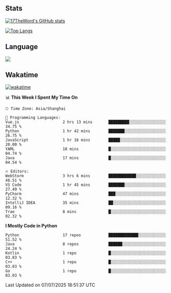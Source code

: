 ## Stats

[![17TheWord's GitHub stats](https://github-readme-stats.vercel.app/api?username=17TheWord&count_private=true&show_icons=true)](https://github.com/anuraghazra/github-readme-stats)

[![Top Langs](https://github-readme-stats.vercel.app/api/top-langs/?username=17TheWord&layout=compact&hide=html)](https://github.com/anuraghazra/github-readme-stats)

## Language

<img align="center" src="https://github-readme-stats-theword.vercel.app/api/wakatime?username=559772f0-9c03-4114-9e11-1b4b8b998e10&layout=compact&theme=dracula&hide_border=true">

## Wakatime

[![wakatime](https://wakatime.com/badge/user/559772f0-9c03-4114-9e11-1b4b8b998e10.svg)](https://wakatime.com/@559772f0-9c03-4114-9e11-1b4b8b998e10)

<!--START_SECTION:waka-->
📊 **This Week I Spent My Time On** 

```text
🕑︎ Time Zone: Asia/Shanghai

💬 Programming Languages: 
Vue.js                   2 hrs 13 mins       █████████░░░░░░░░░░░░░░░░   34.75 % 
Python                   1 hr 42 mins        ███████░░░░░░░░░░░░░░░░░░   26.75 % 
JavaScript               1 hr 16 mins        █████░░░░░░░░░░░░░░░░░░░░   20.00 % 
YAML                     18 mins             █░░░░░░░░░░░░░░░░░░░░░░░░   04.74 % 
Java                     17 mins             █░░░░░░░░░░░░░░░░░░░░░░░░   04.54 % 

🔥 Editors: 
WebStorm                 3 hrs 6 mins        ████████████░░░░░░░░░░░░░   48.51 % 
VS Code                  1 hr 45 mins        ███████░░░░░░░░░░░░░░░░░░   27.49 % 
PyCharm                  47 mins             ███░░░░░░░░░░░░░░░░░░░░░░   12.32 % 
IntelliJ IDEA            35 mins             ██░░░░░░░░░░░░░░░░░░░░░░░   09.16 % 
Trae                     8 mins              █░░░░░░░░░░░░░░░░░░░░░░░░   02.32 % 
```

**I Mostly Code in Python** 

```text
Python                   17 repos            █████████████░░░░░░░░░░░░   51.52 % 
Java                     8 repos             ██████░░░░░░░░░░░░░░░░░░░   24.24 % 
Kotlin                   1 repo              █░░░░░░░░░░░░░░░░░░░░░░░░   03.03 % 
C++                      1 repo              █░░░░░░░░░░░░░░░░░░░░░░░░   03.03 % 
Go                       1 repo              █░░░░░░░░░░░░░░░░░░░░░░░░   03.03 % 
```




 Last Updated on 07/07/2025 18:51:37 UTC
<!--END_SECTION:waka-->
